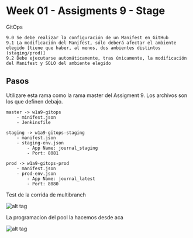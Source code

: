# Week 01 - Assigments 9 - Stage

GitOps

	9.0	Se debe realizar la configuración de un Manifest en GitHub
	9.1	La modificación del Manifest, sólo deberá afectar el ambiente elegido [tiene que haber, al menos, dos ambientes distintos (staging/prod)]
	9.2	Debe ejecutarse automáticamente, tras únicamente, la modificación del Manifest y SOLO del ambiente elegido

## Pasos

Utilizare esta rama como la rama master del Assigment 9. Los archivos son los que definen debajo.

	master -> w1a9-gitops
		- minifest.json
		- Jenkinsfile

	staging -> w1a9-gitops-staging
		- manifest.json
		- staging-env.json
			- App Name: journal_staging
			- Port: 8081

	prod -> w1a9-gitops-prod
		- manifest.json
		- prod-env.json
			- App Name: journal_latest
			- Port: 8080

Test de la corrida de multibranch

![alt tag](https://raw.githubusercontent.com/semperti-bootcamp/sre-bootcamp-ga-20190805/w1a9-gitops-prod/images/gitops1.png "gitops1.png")

La programacion del pool la hacemos desde aca

![alt tag](https://raw.githubusercontent.com/semperti-bootcamp/sre-bootcamp-ga-20190805/w1a9-gitops-prod/images/gitops2.png "gitops2.png")
